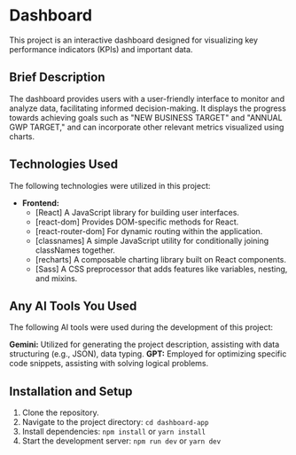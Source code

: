 # Dashboard

This project is an interactive dashboard designed for visualizing key performance indicators (KPIs) and important data.

## Brief Description

The dashboard provides users with a user-friendly interface to monitor and analyze data, facilitating informed decision-making. It displays the progress towards achieving goals such as "NEW BUSINESS TARGET" and "ANNUAL GWP TARGET," and can incorporate other relevant metrics visualized using charts.

## Technologies Used

The following technologies were utilized in this project:

* **Frontend:**
    * [React] A JavaScript library for building user interfaces.
    * [react-dom] Provides DOM-specific methods for React.
    * [react-router-dom] For dynamic routing within the application.
    * [classnames] A simple JavaScript utility for conditionally joining classNames together.
    * [recharts] A composable charting library built on React components.
    * [Sass] A CSS preprocessor that adds features like variables, nesting, and mixins.

## Any AI Tools You Used

The following AI tools were used during the development of this project:

**Gemini:** Utilized for generating the project description, assisting with data structuring (e.g., JSON), data typing.
**GPT:** Employed for optimizing specific code snippets, assisting with solving logical problems.
  
## Installation and Setup

1.  Clone the repository.
2.  Navigate to the project directory: `cd dashboard-app`
3.  Install dependencies: `npm install` or `yarn install`
4.  Start the development server: `npm run dev` or `yarn dev`
